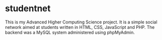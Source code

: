 # studentnet

This is my Advanced Higher Computing Science project. It is a simple social network aimed at students written in HTML, CSS, JavaScript and PHP. The backend was a MySQL system administered using phpMyAdmin.
